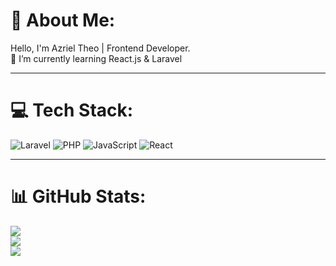 # 💫 About Me:
Hello, I'm Azriel Theo | Frontend Developer.  
🌱 I’m currently learning React.js & Laravel

---

# 💻 Tech Stack:
![Laravel](https://img.shields.io/badge/laravel-%23FF2D20.svg?style=plastic&logo=laravel&logoColor=white)
![PHP](https://img.shields.io/badge/php-%23777BB4.svg?style=plastic&logo=php&logoColor=white)
![JavaScript](https://img.shields.io/badge/javascript-%23323330.svg?style=plastic&logo=javascript&logoColor=%23F7DF1E)
![React](https://img.shields.io/badge/react-%2320232a.svg?style=plastic&logo=react&logoColor=%2361DAFB)

---

# 📊 GitHub Stats:
![](https://github-readme-stats.vercel.app/api?username=azrieltheo&theme=merko)  
![](https://nirzak-streak-stats.vercel.app/?user=azrieltheo&theme=merko)  
![](https://github-readme-stats.vercel.app/api/top-langs/?username=azrieltheo&layout=compact&hide_border=true&theme=transparent)


<!-- Proudly created with GPRM ( https://gprm.itsvg.in ) -->
